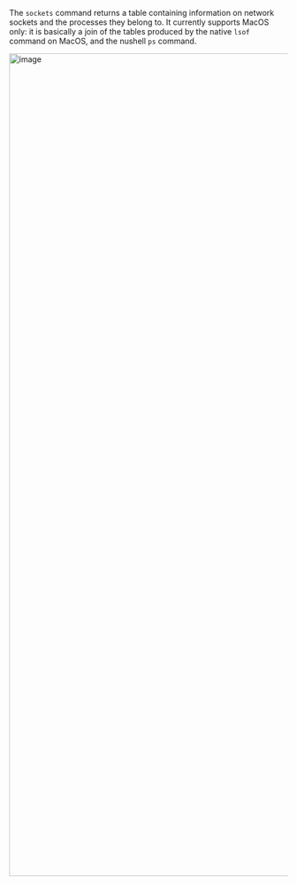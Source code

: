 The `sockets` command returns a table containing information on network sockets and the processes they belong to.
It currently supports MacOS only: it is basically a join of the tables produced by the native `lsof` command on MacOS, and the nushell `ps` command.

<img width="1486" alt="image" src="https://user-images.githubusercontent.com/52205/196287615-00e46f8e-06ed-45ce-8fe7-a5c5f38afaaa.png">
